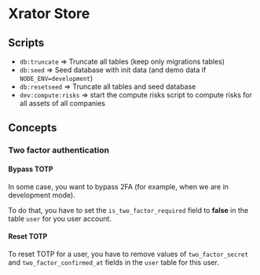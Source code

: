 # Xrator Store

## Scripts

- `db:truncate` => Truncate all tables (keep only migrations tables)
- `db:seed` => Seed database with init data (and demo data if `NODE_ENV=development`)
- `db:resetseed` => Truncate all tables and seed database
- `dev:compute:risks` => start the compute risks script to compute risks for all assets of all companies

## Concepts

### Two factor authentication

#### Bypass TOTP

In some case, you want to bypass 2FA (for example, when we are in development mode).

To do that, you have to set the `is_two_factor_required` field to **false** in the table `user` for you user account.

#### Reset TOTP

To reset TOTP for a user, you have to remove values of `two_factor_secret` and `two_factor_confirmed_at` fields in the `user` table for this user.

